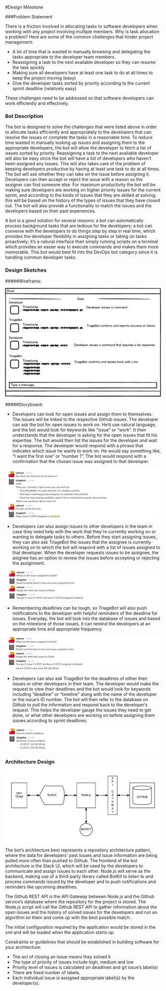 #Design Milestone

###Problem Statement

There is a friction involved in allocating tasks to software developers when working with any project involving multiple members. Why is task allocation a problem? Here are some of the common challenges that hinder project management: 

  - A lot of time that is wasted in manually browsing and delegating the tasks appropriate to the developer team members.
  - Reassigning a task to the next available developer so they can resume the task quickly
  - Making sure all developers have at least one task to do at all times to keep the project moving (easy)
  - Give the developer tasks sorted by priority according to the current sprint deadline (relatively easy)

These challenges need to be addressed so that software developers can work efficiently and effectively.

### Bot Description 

The bot is designed to solve the challenges that were listed above in order to allocate tasks efficiently and appropriately to the developers that can resolve the issues or complete the tasks in a reasonable time. To reduce time wasted in manually looking up issues and assigning them to the appropriate developers, the bot will allow the developer to fetch a list of issues sorted by priority. Reassigning a task to the next available developer will also be easy since the bot will have a list of developers who haven’t been assigned any issues. This will also takes care of the problem of keeping developers productive by having at least one task to do at all times. The bot will ask whether they can take on the issue before assigning it. Developers can then accept or reject the issue with a reason so the assigner can find someone else. For maximum productivity the bot will be making sure developers are working on higher priority issues for the current sprint, and according to the kinds of issues that they are skilled at solving; this will be based on the history of the types of issues that they have closed out. The bot will also provide a functionality to match the issues and the developers based on their past experiences.

A bot is a good solution for several reasons: a bot can automatically process background tasks that are tedious for the developers; a bot can converse with the developers to do things step by step in real time, which provides the developer flexibility in assigning tasks or taking on tasks proactively; it’s a natural interface than simply running scripts on a terminal which provides an easier way to execute commands and makes them more memorable. This bot would best fit into the DevOps bot category since it is handling common developer tasks.

### Design Sketches 

#####Wireframe:

<img src="botWireframe.png"/>

#####Storyboard: 

- Developers can look for open issues and assign them to themselves. The issues will be linked to the respective Github issues. The developer can ask the bot for open issues to work on. He’d use natural language, and the bot would look for keywords like “issue” or “work”. It then understands that the developer is asking for the open issues that fit his expertise.
The bot would then list the issues for the developer and wait for a response. The developer would respond with a phrase that indicates which issue he wants to work on. He would say something like, “I want the first one” or “number 1”. 
The bot would respond with a confirmation that the chosen issue was assigned to that developer.

<img src="assignToMe.png"/>

- Developers can also assign issues to other developers in the team in case they need help with the work that they're currently working on or wanting to delegate tasks to others. Before they start assigning issues, they can also ask TriageBot the issues that the assignee is currently working on to which the bot will respond with a list of issues assigned to that developer. When the developer requests issues to be assignee, the asignee has an option to review the issues before accepting or rejecting the assignment.

<img src="assignToDavid.png"/>

- Remembering deadlines can be tough, so TriageBot will also push notifications to the developer with helpful reminders of the deadline for issues. Everyday, the bot will look into the database of issues and based on the milestone of those issues, it can remind the developers at an appropriate time and appropriate frequency.

<img src="deadlineReminder.png"/>

- Developers can also ask TriageBot for the deadlines of either their issues or other developers in their team. The developer would make the request to view their deadlines and the bot would look for keywords including “deadline” or “timeline” along with the name of the developer or the issue’s ID number. The bot will then refer to the database on Github to pull the information and respond back to the developer’s request. This helps the developer gauge the issues they need to get done, or what other developers are working on before assigning them issues according to sprint deadlines.

<img src="giveMeDeadlines.png"/>

### Architecture Design 

<img src="Architecture Diagram.png"/>

The bot’s architecture best represents a repository architecture pattern, where the data for developers’ past issues and issue information are being pulled more often than pushed to Github. The frontend of the bot architecture is the Slack UI, which will be used by the developers to communicate and assign issues to each other. Node.js will serve as the backend, making use of a third-party library called BotKit to listen to and process commands issued by the developer and to push notifications and reminders like upcoming deadlines. 

The Github REST API is the API Gateway between Node.js and the Github service’s database where the repository for the project is stored. The Node.js script will call the Github REST API to gather information about the open issues and the history of solved issues for the developers and run an algorithm on them and come up with the best possible match. 

The initial configuration required by the application would be stored in the xml and will be loaded when the application starts up. 

Constraints or guidelines that should be established in building software for your architecture:
- The act of closing an issue means they solved it
- The type of priority of issues include high, medium and low 
- Priority level of issues is calculated on deadlines and git issue’s label(s)
- There are fixed number of labels.
- Each individual issue is assigned appropriate label(s) by the developer(s).

